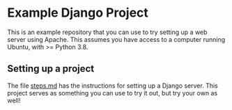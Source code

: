 # Example Django Project

This is an example repository that you can use to try setting up a web server using Apache. This assumes you have access to a computer running Ubuntu, with  >= Python 3.8.

## Setting up a project

The file [steps.md](steps.md) has the instructions for setting up a Django server. This project serves as something you can use to try it out, but try your own as well!
